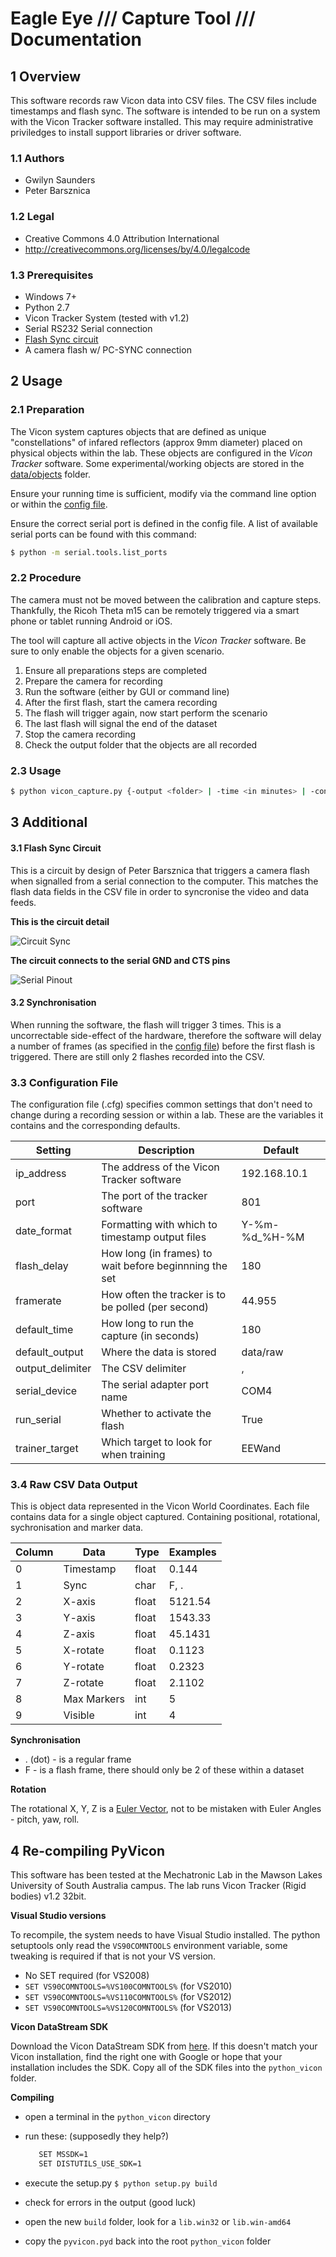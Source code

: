 # Eagle Eye /// Capture Tool /// Documentation

## 1 Overview
This software records raw Vicon data into CSV files. The CSV files include 
timestamps and flash sync. The software is intended to be run on a system with 
the Vicon Tracker software installed. This may require administrative 
priviledges to install support libraries or driver software.

### 1.1 Authors
* Gwilyn Saunders
* Peter Barsznica

### 1.2 Legal
* Creative Commons 4.0 Attribution International
* http://creativecommons.org/licenses/by/4.0/legalcode

### 1.3 Prerequisites
* Windows 7+
* Python 2.7
* Vicon Tracker System (tested with v1.2)
* Serial RS232 Serial connection
* [Flash Sync circuit](3-1-flash-sync-circuit)
* A camera flash w/ PC-SYNC connection

## 2 Usage
### 2.1 Preparation
The Vicon system captures objects that are defined as unique "constellations"
of infared reflectors (approx 9mm diameter) placed on physical objects within 
the lab. These objects are configured in the *Vicon Tracker* software. Some 
experimental/working objects are stored in the [data/objects](data/objects) folder.

Ensure your running time is sufficient, modify via the command line option or
within the [config file](#3-3-configuration-file). 

Ensure the correct serial port is defined in the config file.
A list of available serial ports can be found with this command:
``` sh
$ python -m serial.tools.list_ports
```

### 2.2 Procedure
The camera must not be moved between the calibration and capture steps. Thankfully, 
the Ricoh Theta m15 can be remotely triggered via a smart phone or tablet running
Android or iOS.

The tool will capture all active objects in the *Vicon Tracker* software. Be sure to
only enable the objects for a given scenario.

1. Ensure all preparations steps are completed
2. Prepare the camera for recording
3. Run the software (either by GUI or command line)
4. After the first flash, start the camera recording
5. The flash will trigger again, now start perform the scenario
6. The last flash will signal the end of the dataset
7. Stop the camera recording
8. Check the output folder that the objects are all recorded

### 2.3 Usage

```sh
$ python vicon_capture.py {-output <folder> | -time <in minutes> | -config <file> | -training <file>}
```

## 3 Additional
#### 3.1 Flash Sync Circuit
This is a circuit by design of Peter Barsznica that triggers a camera flash when
signalled from a serial connection to the computer. This matches the flash data
fields in the CSV file in order to syncronise the video and data feeds.

__This is the circuit detail__

![Circuit Sync](assets/sync_circuit_3.png)

__The circuit connects to the serial GND and CTS pins__

![Serial Pinout](assets/pinouts_serial.gif)


#### 3.2 Synchronisation
When running the software, the flash will trigger 3 times. This is a uncorrectable
side-effect of the hardware, therefore the software will delay a number of frames
(as specified in the [config file](#3-3-configuration-file)) before the first flash 
is triggered. There are still only 2 flashes recorded into the CSV.

### 3.3 Configuration File
The configuration file (.cfg) specifies common settings that don't need to 
change during a recording session or within a lab. These are the variables it 
contains and the corresponding defaults.

| Setting           | Description                                               | Default        |
|-------------------|-----------------------------------------------------------|----------------|
| ip_address        | The address of the Vicon Tracker software                 | 192.168.10.1   |
| port              | The port of the tracker software                          | 801            |
| date_format       | Formatting with which to timestamp output files           | Y-%m-%d\_%H-%M |
| flash_delay       | How long (in frames) to wait before beginnning the set    | 180            |
| framerate         | How often the tracker is to be polled (per second)        | 44.955         |
| default_time      | How long to run the capture (in seconds)                  | 180            |
| default_output    | Where the data is stored                                  | data/raw       |
| output_delimiter  | The CSV delimiter                                         | ,              |
| serial_device     | The serial adapter port name                              | COM4           |
| run_serial        | Whether to activate the flash                             | True           |
| trainer_target    | Which target to look for when training                    | EEWand         |

### 3.4 Raw CSV Data Output
This is object data represented in the Vicon World Coordinates. Each file
contains data for a single object captured. Containing positional, rotational,
sychronisation and marker data.

| Column | Data        | Type  | Examples |
|--------|-------------|-------|----------|
| 0      | Timestamp   | float | 0.144    |
| 1      | Sync        | char  | F, .     |
| 2      | X-axis      | float | 5121.54  |
| 3      | Y-axis      | float | 1543.33  |
| 4      | Z-axis      | float | 45.1431  |
| 5      | X-rotate    | float | 0.1123   |
| 6      | Y-rotate    | float | 0.2323   |
| 7      | Z-rotate    | float | 2.1102   |
| 8      | Max Markers | int   | 5        |
| 9      | Visible     | int   | 4        |


__Synchronisation__

-   . (dot) - is a regular frame
-   F - is a flash frame, there should only be 2 of these within a dataset

__Rotation__

The rotational X, Y, Z is a
[Euler Vector](https://en.wikipedia.org/wiki/Axis%E2%80%93angle_representation),
not to be mistaken with Euler Angles - pitch, yaw, roll.


## 4 Re-compiling PyVicon
This software has been tested at the Mechatronic Lab in the Mawson Lakes 
University of South Australia campus. The lab runs Vicon Tracker (Rigid bodies) v1.2 32bit. 

__Visual Studio versions__

To recompile, the system needs to have Visual Studio installed. The python 
setuptools only read the `VS90COMNTOOLS` environment variable, some tweaking is 
required if that is not your VS version.

- No SET required (for VS2008)
- `SET VS90COMNTOOLS=%VS100COMNTOOLS%` (for VS2010)
- `SET VS90COMNTOOLS=%VS110COMNTOOLS%` (for VS2012)
- `SET VS90COMNTOOLS=%VS120COMNTOOLS%` (for VS2013)

__Vicon DataStream SDK__

Download the Vicon DataStream SDK from [here](http://www.vicon.com/products/software/datastream-sdk).
If this doesn't match your Vicon installation, find the right one with Google or
hope that your installation includes the SDK.
Copy all of the SDK files into the `python_vicon` folder.

__Compiling__

- open a terminal in the `python_vicon` directory
- run these: (supposedly they help?)

     ```sh
        SET MSSDK=1
        SET DISTUTILS_USE_SDK=1
    ```
- execute the setup.py `$ python setup.py build`
- check for errors in the output (good luck)
- open the new `build` folder, look for a `lib.win32` or `lib.win-amd64`
- copy the `pyvicon.pyd` back into the root `python_vicon` folder

